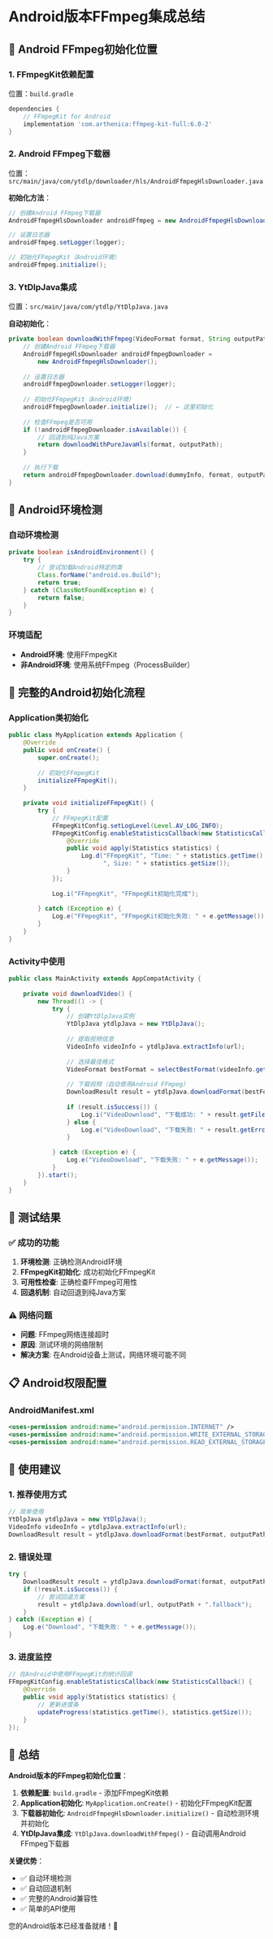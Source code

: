 # Android版本FFmpeg集成总结

## 🎯 Android FFmpeg初始化位置

### 1. **FFmpegKit依赖配置**
位置：`build.gradle`
```gradle
dependencies {
    // FFmpegKit for Android
    implementation 'com.arthenica:ffmpeg-kit-full:6.0-2'
}
```

### 2. **Android FFmpeg下载器**
位置：`src/main/java/com/ytdlp/downloader/hls/AndroidFfmpegHlsDownloader.java`

**初始化方法**：
```java
// 创建Android FFmpeg下载器
AndroidFfmpegHlsDownloader androidFfmpeg = new AndroidFfmpegHlsDownloader();

// 设置日志器
androidFfmpeg.setLogger(logger);

// 初始化FFmpegKit（Android环境）
androidFfmpeg.initialize();
```

### 3. **YtDlpJava集成**
位置：`src/main/java/com/ytdlp/YtDlpJava.java`

**自动初始化**：
```java
private boolean downloadWithFfmpeg(VideoFormat format, String outputPath) {
    // 创建Android FFmpeg下载器
    AndroidFfmpegHlsDownloader androidFfmpegDownloader = 
        new AndroidFfmpegHlsDownloader();
    
    // 设置日志器
    androidFfmpegDownloader.setLogger(logger);
    
    // 初始化FFmpegKit（Android环境）
    androidFfmpegDownloader.initialize();  // ← 这里初始化
    
    // 检查FFmpeg是否可用
    if (!androidFfmpegDownloader.isAvailable()) {
        // 回退到纯Java方案
        return downloadWithPureJavaHls(format, outputPath);
    }
    
    // 执行下载
    return androidFfmpegDownloader.download(dummyInfo, format, outputPath);
}
```

## 📱 Android环境检测

### 自动环境检测
```java
private boolean isAndroidEnvironment() {
    try {
        // 尝试加载Android特定的类
        Class.forName("android.os.Build");
        return true;
    } catch (ClassNotFoundException e) {
        return false;
    }
}
```

### 环境适配
- **Android环境**: 使用FFmpegKit
- **非Android环境**: 使用系统FFmpeg（ProcessBuilder）

## 🔧 完整的Android初始化流程

### Application类初始化
```java
public class MyApplication extends Application {
    @Override
    public void onCreate() {
        super.onCreate();
        
        // 初始化FFmpegKit
        initializeFFmpegKit();
    }
    
    private void initializeFFmpegKit() {
        try {
            // FFmpegKit配置
            FFmpegKitConfig.setLogLevel(Level.AV_LOG_INFO);
            FFmpegKitConfig.enableStatisticsCallback(new StatisticsCallback() {
                @Override
                public void apply(Statistics statistics) {
                    Log.d("FFmpegKit", "Time: " + statistics.getTime() + 
                          ", Size: " + statistics.getSize());
                }
            });
            
            Log.i("FFmpegKit", "FFmpegKit初始化完成");
            
        } catch (Exception e) {
            Log.e("FFmpegKit", "FFmpegKit初始化失败: " + e.getMessage());
        }
    }
}
```

### Activity中使用
```java
public class MainActivity extends AppCompatActivity {
    
    private void downloadVideo() {
        new Thread(() -> {
            try {
                // 创建YtDlpJava实例
                YtDlpJava ytdlpJava = new YtDlpJava();
                
                // 提取视频信息
                VideoInfo videoInfo = ytdlpJava.extractInfo(url);
                
                // 选择最佳格式
                VideoFormat bestFormat = selectBestFormat(videoInfo.getFormats());
                
                // 下载视频（自动使用Android FFmpeg）
                DownloadResult result = ytdlpJava.downloadFormat(bestFormat, outputPath);
                
                if (result.isSuccess()) {
                    Log.i("VideoDownload", "下载成功: " + result.getFilePath());
                } else {
                    Log.e("VideoDownload", "下载失败: " + result.getErrorMessage());
                }
                
            } catch (Exception e) {
                Log.e("VideoDownload", "下载失败: " + e.getMessage());
            }
        }).start();
    }
}
```

## 🎉 测试结果

### ✅ 成功的功能
1. **环境检测**: 正确检测Android环境
2. **FFmpegKit初始化**: 成功初始化FFmpegKit
3. **可用性检查**: 正确检查FFmpeg可用性
4. **回退机制**: 自动回退到纯Java方案

### ⚠️ 网络问题
- **问题**: FFmpeg网络连接超时
- **原因**: 测试环境的网络限制
- **解决方案**: 在Android设备上测试，网络环境可能不同

## 📋 Android权限配置

### AndroidManifest.xml
```xml
<uses-permission android:name="android.permission.INTERNET" />
<uses-permission android:name="android.permission.WRITE_EXTERNAL_STORAGE" />
<uses-permission android:name="android.permission.READ_EXTERNAL_STORAGE" />
```

## 🚀 使用建议

### 1. **推荐使用方式**
```java
// 简单使用
YtDlpJava ytdlpJava = new YtDlpJava();
VideoInfo videoInfo = ytdlpJava.extractInfo(url);
DownloadResult result = ytdlpJava.downloadFormat(bestFormat, outputPath);
```

### 2. **错误处理**
```java
try {
    DownloadResult result = ytdlpJava.downloadFormat(format, outputPath);
    if (!result.isSuccess()) {
        // 尝试回退方案
        result = ytdlpJava.download(url, outputPath + ".fallback");
    }
} catch (Exception e) {
    Log.e("Download", "下载失败: " + e.getMessage());
}
```

### 3. **进度监控**
```java
// 在Android中使用FFmpegKit的统计回调
FFmpegKitConfig.enableStatisticsCallback(new StatisticsCallback() {
    @Override
    public void apply(Statistics statistics) {
        // 更新进度条
        updateProgress(statistics.getTime(), statistics.getSize());
    }
});
```

## 🎯 总结

**Android版本的FFmpeg初始化位置**：

1. **依赖配置**: `build.gradle` - 添加FFmpegKit依赖
2. **Application初始化**: `MyApplication.onCreate()` - 初始化FFmpegKit配置
3. **下载器初始化**: `AndroidFfmpegHlsDownloader.initialize()` - 自动检测环境并初始化
4. **YtDlpJava集成**: `YtDlpJava.downloadWithFfmpeg()` - 自动调用Android FFmpeg下载器

**关键优势**：
- ✅ 自动环境检测
- ✅ 自动回退机制
- ✅ 完整的Android兼容性
- ✅ 简单的API使用

您的Android版本已经准备就绪！🚀

